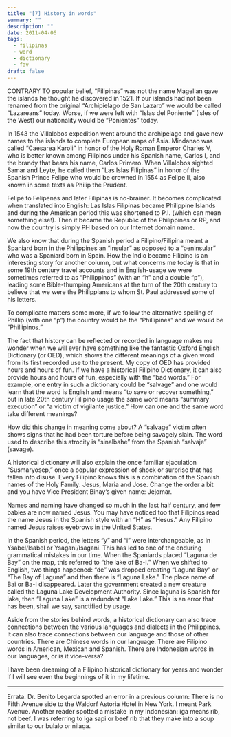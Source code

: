 ```yaml
---
title: "[7] History in words"
summary: ""
description: ""
date: 2011-04-06
tags:
  - filipinas
  - word
  - dictionary
  - fav
draft: false
---
```


CONTRARY TO popular belief, “Filipinas” was not the name Magellan gave the islands he thought he discovered in 1521. If our islands had not been renamed from the original “Archipielago de San Lazaro” we would be called “Lazareans” today. Worse, if we were left with “Islas del Poniente” (Isles of the West) our nationality would be “Ponientes” today.

In 1543 the Villalobos expedition went around the archipelago and gave new names to the islands to complete European maps of Asia. Mindanao was called “Caesarea Karoli” in honor of the Holy Roman Emperor Charles V, who is better known among Filipinos under his Spanish name, Carlos I, and the brandy that bears his name, Carlos Primero. When Villalobos sighted Samar and Leyte, he called them “Las Islas Filipinas” in honor of the Spanish Prince Felipe who would be crowned in 1554 as Felipe II, also known in some texts as Philip the Prudent.

Felipe to Felipenas and later Filipinas is no-brainer. It becomes complicated when translated into English: Las Islas Filipinas became Philippine Islands and during the American period this was shortened to P.I. (which can mean something else!). Then it became the Republic of the Philippines or RP, and now the country is simply PH based on our Internet domain name.

We also know that during the Spanish period a Filipino/Filipina meant a Spaniard born in the Philippines an “insular” as opposed to a “peninsular” who was a Spaniard born in Spain. How the Indio became Filipino is an interesting story for another column, but what concerns me today is that in some 19th century travel accounts and in English-usage we were sometimes referred to as “Philippinos” (with an “h” and a double “p”), leading some Bible-thumping Americans at the turn of the 20th century to believe that we were the Philippians to whom St. Paul addressed some of his letters.

To complicate matters some more, if we follow the alternative spelling of Phillip (with one “p”) the country would be the “Phillipines” and we would be “Phillipinos.”

The fact that history can be reflected or recorded in language makes me wonder when we will ever have something like the fantastic Oxford English Dictionary (or OED), which shows the different meanings of a given word from its first recorded use to the present. My copy of OED has provided hours and hours of fun. If we have a historical Filipino Dictionary, it can also provide hours and hours of fun, especially with the “bad words.” For example, one entry in such a dictionary could be “salvage” and one would learn that the word is English and means “to save or recover something,” but in late 20th century Filipino usage the same word means “summary execution” or “a victim of vigilante justice.” How can one and the same word take different meanings?

How did this change in meaning come about? A “salvage” victim often shows signs that he had been torture before being savagely slain. The word used to describe this atrocity is “sinalbahe” from the Spanish “salvaje” (savage).

A historical dictionary will also explain the once familiar ejaculation “Susmaryosep,” once a popular expression of shock or surprise that has fallen into disuse. Every Filipino knows this is a combination of the Spanish names of the Holy Family: Jesus, Maria and Jose. Change the order a bit and you have Vice President Binay’s given name: Jejomar.

Names and naming have changed so much in the last half century, and few babies are now named Jesus. You may have noticed too that Filipinos read the name Jesus in the Spanish style with an “H” as “Hesus.” Any Filipino named Jesus raises eyebrows in the United States.

In the Spanish period, the letters “y” and “i” were interchangeable, as in Ysabel/Isabel or Ysagani/Isagani. This has led to one of the enduring grammatical mistakes in our time. When the Spaniards placed “Laguna de Bay” on the map, this referred to “the lake of Ba-i.” When we shifted to English, two things happened: “de” was dropped creating “Laguna Bay” or “The Bay of Laguna” and then there is “Laguna Lake.” The place name of Bai or Ba-I disappeared. Later the government created a new creature called the Laguna Lake Development Authority. Since laguna is Spanish for lake, then “Laguna Lake” is a redundant “Lake Lake.” This is an error that has been, shall we say, sanctified by usage.

Aside from the stories behind words, a historical dictionary can also trace connections between the various languages and dialects in the Philippines. It can also trace connections between our language and those of other countries. There are Chinese words in our language. There are Filipino words in American, Mexican and Spanish. There are Indonesian words in our languages, or is it vice-versa?

I have been dreaming of a Filipino historical dictionary for years and wonder if I will see even the beginnings of it in my lifetime.

* * *

Errata. Dr. Benito Legarda spotted an error in a previous column: There is no Fifth Avenue side to the Waldorf Astoria Hotel in New York. I meant Park Avenue. Another reader spotted a mistake in my Indonesian: iga means rib, not beef. I was referring to Iga sapi or beef rib that they make into a soup similar to our bulalo or nilaga.
